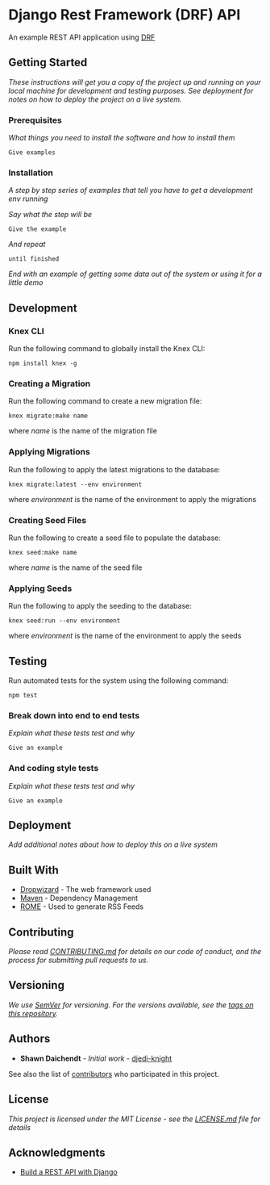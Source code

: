 # Django Rest Framework (DRF) API

An example REST API application using [DRF](http://www.django-rest-framework.org/)

## Getting Started

*These instructions will get you a copy of the project up and running on your local machine for development and testing purposes. See deployment for notes on how to deploy the project on a live system.*

### Prerequisites

*What things you need to install the software and how to install them*

```
Give examples
```

### Installation

*A step by step series of examples that tell you have to get a development env running*

*Say what the step will be*

```
Give the example
```

*And repeat*

```
until finished
```

*End with an example of getting some data out of the system or using it for a little demo*

## Development

### Knex CLI

Run the following command to globally install the Knex CLI:

```
npm install knex -g
```

### Creating a Migration

Run the following command to create a new migration file:

```
knex migrate:make name
```

where *name* is the name of the migration file

### Applying Migrations

Run the following to apply the latest migrations to the database:

```
knex migrate:latest --env environment
```

where *environment* is the name of the environment to apply the migrations

### Creating Seed Files

Run the following to create a seed file to populate the database:

```
knex seed:make name
```

where *name* is the name of the seed file

### Applying Seeds

Run the following to apply the seeding to the database:

```
knex seed:run --env environment
```

where *environment* is the name of the environment to apply the seeds

## Testing

Run automated tests for the system using the following command:

```
npm test
```

### Break down into end to end tests

*Explain what these tests test and why*

```
Give an example
```

### And coding style tests

*Explain what these tests test and why*

```
Give an example
```

## Deployment

*Add additional notes about how to deploy this on a live system*

## Built With

* [Dropwizard](http://www.dropwizard.io/1.0.2/docs/) - The web framework used
* [Maven](https://maven.apache.org/) - Dependency Management
* [ROME](https://rometools.github.io/rome/) - Used to generate RSS Feeds

## Contributing

*Please read [CONTRIBUTING.md](https://gist.github.com/PurpleBooth/b24679402957c63ec426) for details on our code of conduct, and the process for submitting pull requests to us.*

## Versioning

*We use [SemVer](http://semver.org/) for versioning. For the versions available, see the [tags on this repository](https://github.com/your/project/tags).*

## Authors

* **Shawn Daichendt** - *Initial work* - [djedi-knight](https://github.com/djedi-knight)

See also the list of [contributors](https://github.com/your/project/contributors) who participated in this project.

## License

*This project is licensed under the MIT License - see the [LICENSE.md](LICENSE.md) file for details*

## Acknowledgments

* [Build a REST API with Django](https://scotch.io/tutorials/build-a-rest-api-with-django-a-test-driven-approach-part-1)
